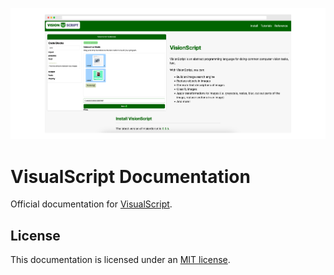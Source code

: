 ![The VisionScript home page](/assets/home.png)

# VisualScript Documentation

Official documentation for [VisualScript](https://visualscript.dev).

## License

This documentation is licensed under an [MIT license](LICENSE).